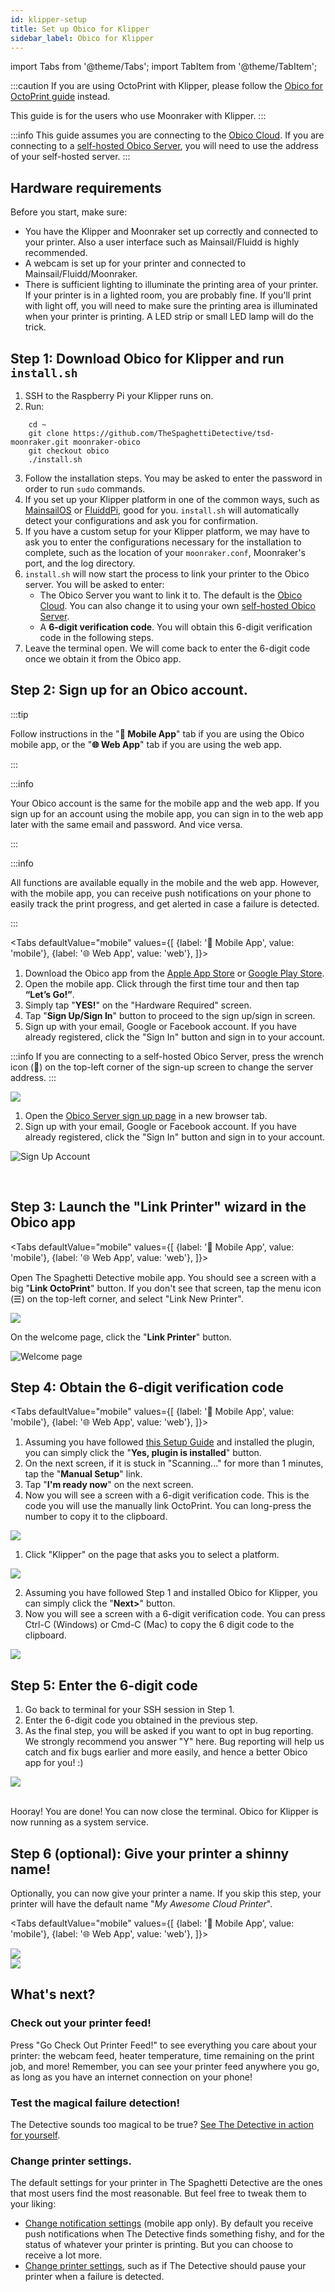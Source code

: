 ```yaml
---
id: klipper-setup
title: Set up Obico for Klipper
sidebar_label: Obico for Klipper
---
```


import Tabs from '@theme/Tabs';
import TabItem from '@theme/TabItem';

:::caution
If you are using OctoPrint with Klipper, please follow the [Obico for OctoPrint guide](octoprint-plugin-setup.md) instead.

This guide is for the users who use Moonraker with Klipper.
:::

:::info
This guide assumes you are connecting to the [Obico Cloud](https://app.obico.io). If you are connecting to a [self-hosted Obico Server](https://www.obico.io/docs/server-guides/), you will need to use the address of your self-hosted server.
:::

## Hardware requirements

Before you start, make sure:

- You have the Klipper and Moonraker set up correctly and connected to your printer. Also a user interface such as Mainsail/Fluidd is highly recommended.
- A webcam is set up for your printer and connected to Mainsail/Fluidd/Moonraker.
- There is sufficient lighting to illuminate the printing area of your printer. If your printer is in a lighted room, you are probably fine. If you'll print with light off, you will need to make sure the printing area is illuminated when your printer is printing. A LED strip or small LED lamp will do the trick.


## Step 1: Download Obico for Klipper and run `install.sh`

1. SSH to the Raspberry Pi your Klipper runs on.
2. Run:
```
    cd ~
    git clone https://github.com/TheSpaghettiDetective/tsd-moonraker.git moonraker-obico
    git checkout obico
    ./install.sh
```
3. Follow the installation steps. You may be asked to enter the password in order to run `sudo` commands.
4. If you set up your Klipper platform in one of the common ways, such as [MainsailOS](https://docs.mainsail.xyz/setup/mainsail-os) or [FluiddPi](https://docs.fluidd.xyz/installation/fluiddpi), good for you. `install.sh` will automatically detect your configurations and ask you for confirmation.
5. If you have a custom setup for your Klipper platform, we may have to ask you to enter the configurations necessary for the installation to complete, such as the location of your `moonraker.conf`, Moonraker's port, and the log directory.
6. `install.sh` will now start the process to link your printer to the Obico server. You will be asked to enter:
    - The Obico Server you want to link it to. The default is the [Obico Cloud](https://app.obico.io). You can also change it to using your own [self-hosted Obico Server](https://www.obico.io/docs/server-guides/).
    - A **6-digit verification code**. You will obtain this 6-digit verification code in the following steps.
7. Leave the terminal open. We will come back to enter the 6-digit code once we obtain it from the Obico app.

## Step 2: Sign up for an Obico account.

:::tip

Follow instructions in the "**📱  Mobile App**" tab if you are using the Obico mobile app, or the "**🌐  Web App**" tab if you are using the web app.

:::

:::info

Your Obico account is the same for the mobile app and the web app. If you sign up for an account using the mobile app, you can sign in to the web app later with the same email and password. And vice versa.

:::

:::info

All functions are available equally in the mobile and the web app. However, with the mobile app, you can receive push notifications on your phone to easily track the print progress, and get alerted in case a failure is detected.

:::

<Tabs
  defaultValue="mobile"
  values={[
    {label: '📱  Mobile App', value: 'mobile'},
    {label: '🌐  Web App', value: 'web'},
  ]}>
  <TabItem value="mobile">

1. Download the Obico app from the [Apple App Store](https://apps.apple.com/us/app/the-spaghetti-detective/id1540646623?ign-itsct=apps_box&ign-itscg=30200) or [Google Play Store](https://play.google.com/store/apps/details?id=com.thespaghettidetective.android).
1. Open the mobile app. Click through the first time tour and then tap **“Let’s Go!”**.
1. Simply tap "**YES!**" on the "Hardware Required" screen.
1. Tap "**Sign Up/Sign In**" button to proceed to the sign up/sign in screen.
1. Sign up with your email, Google or Facebook account. If you have already registered, click the "Sign In" button and sign in to your account.

:::info
If you are connecting to a self-hosted Obico Server, press the wrench icon (**🔧**) on the top-left corner of the sign-up screen to change the server address.
:::

<div style={{display: "flex", justifyContent: "center"}}><img src="/img/user-guides/setupguide/mobile-app-signup.gif" /></div>

  </TabItem>
  <TabItem value="web">

1. Open the [Obico Server sign up page](https://app.obico.io/accounts/signup/) in a new browser tab.
1. Sign up with your email, Google or Facebook account. If you have already registered, click the "Sign In" button and sign in to your account.

![Sign Up Account](/img/user-guides/setupguide/tsd-signup.png)


  </TabItem>
</Tabs>

<br />

## Step 3: Launch the "Link Printer" wizard in the Obico app

<Tabs
  defaultValue="mobile"
  values={[
    {label: '📱  Mobile App', value: 'mobile'},
    {label: '🌐  Web App', value: 'web'},
  ]}>
  <TabItem value="mobile">

Open The Spaghetti Detective mobile app. You should see a screen with a big "**Link OctoPrint**" button. If you don't see that screen, tap the menu icon (☰) on the top-left corner, and select "Link New Printer".

<div style={{display: "flex", justifyContent: "center"}}><img src="/img/user-guides/setupguide/launch-manual-link-mobile.jpg" /></div>

  </TabItem>
  <TabItem value="web">

On the welcome page, click the "**Link Printer**" button.

![Welcome page](/img/user-guides/setupguide/welcome-web.jpg)

  </TabItem>
</Tabs>

## Step 4: Obtain the 6-digit verification code

<Tabs
  defaultValue="mobile"
  values={[
    {label: '📱  Mobile App', value: 'mobile'},
    {label: '🌐  Web App', value: 'web'},
  ]}>
  <TabItem value="mobile">

1. Assuming you have followed [this Setup Guide](/docs/user-guides/octoprint-plugin-setup) and installed the plugin, you can simply click the "**Yes, plugin is installed**" button.
1. On the next screen, if it is stuck in "Scanning..." for more than 1 minutes, tap the "**Manual Setup**" link.
1. Tap "**I'm ready now**" on the next screen.
1. Now you will see a screen with a 6-digit verification code. This is the code you will use the manually link OctoPrint. You can long-press the number to copy it to the clipboard.

<div style={{display: "flex", justifyContent: "center"}}><img src="/img/user-guides/setupguide/manual-link-mobile.gif" /></div>

  </TabItem>
  <TabItem value="web">

1. Click "Klipper" on the page that asks you to select a platform.

<div style={{display: "flex", justifyContent: "center"}}><img src="/img/user-guides/setupguide/select-platform-web.jpg" /></div>

2. Assuming you have followed Step 1 and installed Obico for Klipper, you can simply click the "**Next>**" button.
3. Now you will see a screen with a 6-digit verification code. You can press Ctrl-C (Windows) or Cmd-C (Mac) to copy the 6 digit code to the clipboard.

<div style={{display: "flex", justifyContent: "center"}}><img src="/img/user-guides/setupguide/manual-link-web.gif" /></div>

  </TabItem>
</Tabs>

## Step 5: Enter the 6-digit code

1. Go back to terminal for your SSH session in Step 1.
1. Enter the 6-digit code you obtained in the previous step.
1. As the final step, you will be asked if you want to opt in bug reporting. We strongly recommend you answer "Y" here. Bug reporting will help us catch and fix bugs earlier and more easily, and hence a better Obico app for you! :)

<div style={{display: "flex", justifyContent: "center"}}><img src="/img/user-guides/setupguide/link-success-klipper.png" /></div>
<br />

Hooray! You are done! You can now close the terminal. Obico for Klipper is now running as a system service.

## Step 6 (optional): Give your printer a shinny name!

Optionally, you can now give your printer a name. If you skip this step, your printer will have the default name "*My Awesome Cloud Printer*".

<Tabs
  defaultValue="mobile"
  values={[
    {label: '📱  Mobile App', value: 'mobile'},
    {label: '🌐  Web App', value: 'web'},
  ]}>
  <TabItem value="mobile">

<div style={{display: "flex", justifyContent: "center"}}><img src="/img/user-guides/setupguide/link-success-mobile.gif" /></div>

  </TabItem>
  <TabItem value="web">

<div style={{display: "flex", justifyContent: "center"}}><img src="/img/user-guides/setupguide/link-success-web.gif" /></div>

  </TabItem>
</Tabs>

## What's next?

### Check out your printer feed!

Press "Go Check Out Printer Feed!" to see everything you care about your printer: the webcam feed, heater temperature, time remaining on the print job, and more! Remember, you can see your printer feed anywhere you go, as long as you have an internet connection on your phone!

### Test the magical failure detection!

The Detective sounds too magical to be true? [See The Detective in action for yourself](/docs/user-guides/how-to-test-failure-detection).

### Change printer settings.

The default settings for your printer in The Spaghetti Detective are the ones that most users find the most reasonable. But feel free to tweak them to your liking:

- [Change notification settings](/docs/user-guides/notification-settings) (mobile app only). By default you receive push notifications when The Detective finds something fishy, and for the status of whatever your printer is printing. But you can choose to receive a lot more.
- [Change printer settings](/docs/user-guides/detection-print-job-settings), such as if The Detective should pause your printer when a failure is detected.
